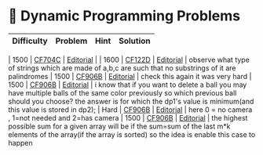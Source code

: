 # 📝 Dynamic Programming Problems

| Difficulty | Problem | Hint | Solution |
|------------|---------|------|----------|

| 1500 | [CF704C](https://codeforces.com/contest/1492/problem/C) | [Editorial](https://codeforces.com/blog/entry/87792) |
| 1600 | [CF122D](https://codeforces.com/contest/1555/problem/D) | [Editorial](https://codeforces.com/blog/entry/93389) | observe what type of strings which are made of a,b,c are such that no substrings of it are palindromes
| 1500 | [CF906B](https://codeforces.com/problemset/problem/1889/B) | [Editorial](https://codeforces.com/blog/entry/121813) | check this again it was very hard
| 1500 | [CF906B](https://codeforces.com/problemset/problem/1842/C) | [Editorial](https://codeforces.com/blog/entry/117606) | i know that if you want to delete a ball you may have multiple balls of the same color previously so which previous ball should you choose? the answer is for which the dp1's value is minimum(and this value is stored in dp2);
| Hard | [CF906B](https://leetcode.com/problems/binary-tree-cameras/description/?envType=problem-list-v2&envId=nbx4mwx6) | [Editorial]() | here 0 = no camera , 1=not needed and 2=has camera
| 1500 | [CF906B](https://codeforces.com/problemset/problem/1114/B) | [Editorial](https://codeforces.com/blog/entry/65136) | the highest possible sum for a given array will be if the sum=sum of the last m*k elements of the array(if the array is sorted) so the idea is enable this case to happen